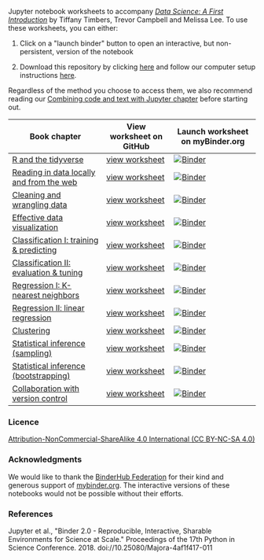 Jupyter notebook worksheets to accompany [*Data Science: A First Introduction*](https://datasciencebook.ca) by
Tiffany Timbers, Trevor Campbell and Melissa Lee. To use these worksheets, you can either:

1. Click on a "launch binder" button to open an interactive, but non-persistent, version of the notebook

2. Download this repository by clicking [here](https://github.com/UBC-DSCI/data-science-a-first-intro-worksheets/archive/refs/heads/main.zip) and follow our computer setup instructions [here](https://datasciencebook.ca/setup.html). 

Regardless of the method you choose to access them, we also recommend reading our [Combining code and text with Jupyter chapter](https://datasciencebook.ca/jupyter.html) before starting out.

| Book chapter | View worksheet on GitHub | Launch worksheet on myBinder.org |
|--------------|-----------|----|
| [R and the tidyverse](https://datasciencebook.ca/intro.html) | [view worksheet](worksheet_intro/worksheet_intro.ipynb) | [![Binder](https://mybinder.org/badge_logo.svg)](https://mybinder.org/v2/gh/UBC-DSCI/data-science-a-first-intro-worksheets/HEAD?labpath=worksheet_intro%2Fworksheet_intro.ipynb)  |
| [Reading in data locally and from the web](https://datasciencebook.ca/reading.html) | [view worksheet](worksheet_reading/worksheet_reading.ipynb) | [![Binder](https://mybinder.org/badge_logo.svg)](https://mybinder.org/v2/gh/UBC-DSCI/data-science-a-first-intro-worksheets/HEAD?labpath=worksheet_reading%2Fworksheet_reading.ipynb) |
| [Cleaning and wrangling data](https://datasciencebook.ca/wrangling.html) | [view worksheet](worksheet_wrangling/worksheet_wrangling.ipynb) | [![Binder](https://mybinder.org/badge_logo.svg)](https://mybinder.org/v2/gh/UBC-DSCI/data-science-a-first-intro-worksheets/HEAD?labpath=worksheet_wrangling%2Fworksheet_wrangling.ipynb) |
| [Effective data visualization](https://datasciencebook.ca/viz.html) | [view worksheet](worksheet_viz/worksheet_viz.ipynb) | [![Binder](https://mybinder.org/badge_logo.svg)](https://mybinder.org/v2/gh/UBC-DSCI/data-science-a-first-intro-worksheets/HEAD?labpath=worksheet_viz%2Fworksheet_viz.ipynb) |
| [Classification I: training & predicting](https://datasciencebook.ca/classification1.html) | [view worksheet](worksheet_classification1/worksheet_classification1.ipynb) | [![Binder](https://mybinder.org/badge_logo.svg)](https://mybinder.org/v2/gh/UBC-DSCI/data-science-a-first-intro-worksheets/HEAD?labpath=worksheet_classification1%2Fworksheet_classification1.ipynb)|
| [Classification II: evaluation & tuning](https://datasciencebook.ca/classification2.html) | [view worksheet](worksheet_classification2/worksheet_classification2.ipynb) | [![Binder](https://mybinder.org/badge_logo.svg)](https://mybinder.org/v2/gh/UBC-DSCI/data-science-a-first-intro-worksheets/HEAD?labpath=worksheet_classification2%2Fworksheet_classification2.ipynb) |
| [Regression I: K-nearest neighbors](https://datasciencebook.ca/regression1.html) | [view worksheet](worksheet_regression1/worksheet_regression1.ipynb) | [![Binder](https://mybinder.org/badge_logo.svg)](https://mybinder.org/v2/gh/UBC-DSCI/data-science-a-first-intro-worksheets/HEAD?labpath=worksheet_regression1%2Fworksheet_regression1.ipynb) |
| [Regression II: linear regression](https://datasciencebook.ca/regression2.html) | [view worksheet](worksheet_regression2/worksheet_regression2.ipynb) | [![Binder](https://mybinder.org/badge_logo.svg)](https://mybinder.org/v2/gh/UBC-DSCI/data-science-a-first-intro-worksheets/HEAD?labpath=worksheet_regression2%2Fworksheet_regression2.ipynb) |
| [Clustering](https://datasciencebook.ca/clustering.html) | [view worksheet](worksheet_clustering/worksheet_clustering.ipynb) | [![Binder](https://mybinder.org/badge_logo.svg)](https://mybinder.org/v2/gh/UBC-DSCI/data-science-a-first-intro-worksheets/HEAD?labpath=worksheet_clustering%2Fworksheet_clustering.ipynb) |
| [Statistical inference (sampling)](https://datasciencebook.ca/inference.html) | [view worksheet](worksheet_inference1/worksheet_inference1.ipynb) | [![Binder](https://mybinder.org/badge_logo.svg)](https://mybinder.org/v2/gh/UBC-DSCI/data-science-a-first-intro-worksheets/HEAD?labpath=worksheet_inference1%2Fworksheet_inference1.ipynb) |
| [Statistical inference (bootstrapping)](https://datasciencebook.ca/inference.html) | [view worksheet](worksheet_inference2/worksheet_inference2.ipynb) | [![Binder](https://mybinder.org/badge_logo.svg)](https://mybinder.org/v2/gh/UBC-DSCI/data-science-a-first-intro-worksheets/HEAD?labpath=worksheet_inference2%2Fworksheet_inference2.ipynb) |
| [Collaboration with version control](https://datasciencebook.ca/version-control.html) | [view worksheet](worksheet_version_control/worksheet_version_control.ipynb) | [![Binder](https://mybinder.org/badge_logo.svg)](https://mybinder.org/v2/gh/UBC-DSCI/data-science-a-first-intro-worksheets/HEAD?labpath=worksheet_version_control%2Fworksheet_version_control.ipynb) |

### Licence
[Attribution-NonCommercial-ShareAlike 4.0 International (CC BY-NC-SA 4.0)](https://creativecommons.org/licenses/by-nc-sa/4.0/)

### Acknowledgments
We would like to thank the [BinderHub Federation](https://mybinder.readthedocs.io/en/latest/about/federation.html#the-binderhub-federation) for their kind and generous support of [mybinder.org](https://mybinder.org/). The interactive versions of these notebooks would not be possible without their efforts.

### References
Jupyter et al., "Binder 2.0 - Reproducible, Interactive, Sharable
Environments for Science at Scale." Proceedings of the 17th Python
in Science Conference. 2018. doi://10.25080/Majora-4af1f417-011
